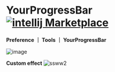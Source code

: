 # YourProgressBar  [![intellij Marketplace](https://cdn.nlark.com/yuque/0/2023/png/1233924/1680842789602-0f28f55f-7833-4f83-b6a9-1a969a673c7c.png)][wjx:intellij]


**Preference ｜ Tools ｜ YourProgressBar**

![image](https://user-images.githubusercontent.com/41990342/230322966-7cc405db-59fc-479a-bb88-b675ccbd89ce.png)

**Custom effect**
![ssww2](https://user-images.githubusercontent.com/41990342/230342469-b77f1400-745b-46a5-9267-6504184e89f3.gif)

[wjx:intellij]: https://plugins.jetbrains.com/plugin/21417-yourprogressbar
